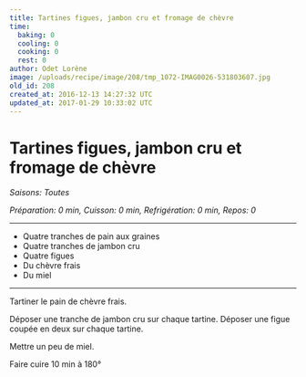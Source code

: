 ```yaml
---
title: Tartines figues, jambon cru et fromage de chèvre
time:
  baking: 0
  cooling: 0
  cooking: 0
  rest: 0
author: Odet Lorène
image: /uploads/recipe/image/208/tmp_1072-IMAG0026-531803607.jpg
old_id: 208
created_at: 2016-12-13 14:27:32 UTC
updated_at: 2017-01-29 10:33:02 UTC
---
```


# Tartines figues, jambon cru et fromage de chèvre

_Saisons: Toutes_

_Préparation: 0 min, Cuisson: 0 min, Refrigération: 0 min, Repos: 0_

---

- Quatre tranches de pain aux graines
- Quatre tranches de jambon cru
- Quatre figues
- Du chèvre frais
- Du miel

---

Tartiner le pain de chèvre frais.

Déposer une tranche de jambon cru sur chaque tartine. Déposer une figue coupée en deux sur chaque tartine.

Mettre un peu de miel.

Faire cuire 10 min à 180°
